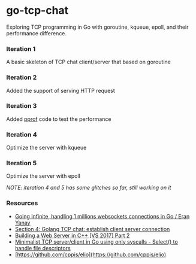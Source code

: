 # go-tcp-chat

Exploring TCP programming in Go with goroutine, kqueue, epoll, and their performance difference.

### Iteration 1

A basic skeleton of TCP chat client/server that based on goroutine

### Iteration 2

Added the support of serving HTTP request

### Iteration 3

Added [pprof](https://github.com/google/pprof) code to test the performance

### Iteration 4

Optimize the server with kqueue

### Iteration 5

Optimize the server with epoll

_NOTE: iteration 4 and 5 has some glitches so far, still working on it_

### Resources

- [Going Infinite, handling 1 millions websockets connections in Go / Eran Yanay](https://youtu.be/LI1YTFMi8W4)
- [Section 4: Golang TCP chat: establish client server connection](https://youtu.be/waZt518cxFI)
- [Building a Web Server in C++ [VS 2017] Part 2](https://youtu.be/YqEqjODUkWY)
- [Minimalist TCP server/client in Go using only syscalls - Select() to handle file descriptors](https://gist.github.com/vomnes/be42868583db5812b7266b2f45262dca)
- [https://github.com/cppis/elio](https://github.com/cppis/elio)
